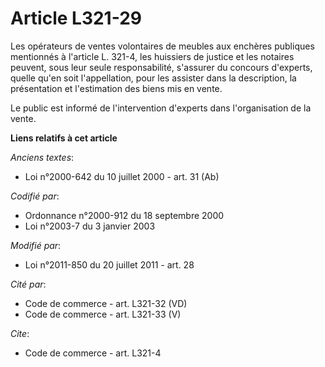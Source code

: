 # Article L321-29

Les opérateurs de ventes volontaires de meubles aux enchères publiques mentionnés à l'article L. 321-4, les huissiers de
justice et les notaires peuvent, sous leur seule responsabilité, s'assurer du concours d'experts, quelle qu'en soit
l'appellation, pour les assister dans la description, la présentation et l'estimation des biens mis en vente. 

Le public est informé de l'intervention d'experts dans l'organisation de la vente.

**Liens relatifs à cet article**

_Anciens textes_:

  - Loi n°2000-642 du 10 juillet 2000 - art. 31 (Ab)

_Codifié par_:

  - Ordonnance n°2000-912 du 18 septembre 2000
  - Loi n°2003-7 du 3 janvier 2003

_Modifié par_:

  - Loi n°2011-850 du 20 juillet 2011 - art. 28

_Cité par_:

  - Code de commerce - art. L321-32 (VD)
  - Code de commerce - art. L321-33 (V)

_Cite_:

  - Code de commerce - art. L321-4
